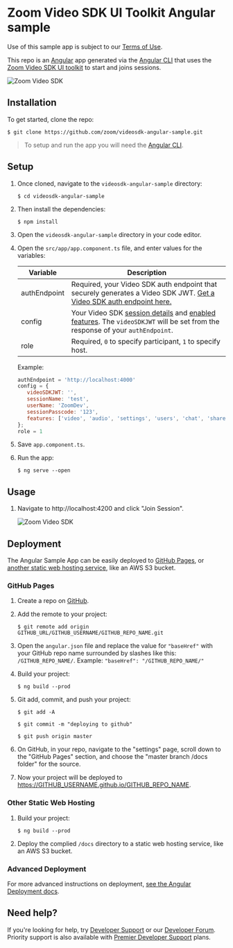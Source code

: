 # Zoom Video SDK UI Toolkit Angular sample

Use of this sample app is subject to our [Terms of Use](https://explore.zoom.us/en/legal/zoom-api-license-and-tou/).

This repo is an [Angular](https://angular.io/) app generated via the [Angular CLI](https://cli.angular.io/) that uses the [Zoom Video SDK UI toolkit](https://developers.zoom.us/docs/video-sdk/web/) to start and joins sessions.

![Zoom Video SDK](https://raw.githubusercontent.com/zoom/videosdk-ui-toolkit-web/HEAD/ui-toolkit%E2%80%93gallery-view.png)

## Installation

To get started, clone the repo:

`$ git clone https://github.com/zoom/videosdk-angular-sample.git`

> To setup and run the app you will need the [Angular CLI](https://cli.angular.io).

## Setup

1. Once cloned, navigate to the `videosdk-angular-sample` directory:

   `$ cd videosdk-angular-sample`

1. Then install the dependencies:

   `$ npm install`

1. Open the `videosdk-angular-sample` directory in your code editor.

1. Open the `src/app/app.component.ts` file, and enter values for the variables:

   | Variable                   | Description |
   | -----------------------|-------------|
   | authEndpoint          | Required, your Video SDK auth endpoint that securely generates a Video SDK JWT. [Get a Video SDK auth endpoint here.](https://github.com/zoom/videosdk-auth-endpoint-sample) |
   | config | Your Video SDK [session details](https://developers.zoom.us/docs/video-sdk/web/ui-toolkit/#join-session) and [enabled features](https://developers.zoom.us/docs/video-sdk/web/ui-toolkit/#supported-features). The `videoSDKJWT` will be set from the response of your `authEndpoint`. |
   | role | Required, `0` to specify participant, `1` to specify host. |

   Example:

   ```js
   authEndpoint = 'http://localhost:4000'
   config = {
      videoSDKJWT: '',
      sessionName: 'test',
      userName: 'ZoomDev',
      sessionPasscode: '123',
      features: ['video', 'audio', 'settings', 'users', 'chat', 'share']
   };
   role = 1
   ```

1. Save `app.component.ts`.

1. Run the app:

   `$ ng serve --open`

## Usage

1. Navigate to http://localhost:4200 and click "Join Session".

   ![Zoom Video SDK](https://raw.githubusercontent.com/zoom/videosdk-ui-toolkit-web/HEAD/ui-toolkit%E2%80%93gallery-view.png)


## Deployment

The Angular Sample App can be easily deployed to [GitHub Pages](#github-pages), or [another static web hosting service](#other-static-web-hosting), like an AWS S3 bucket.

### GitHub Pages

1. Create a repo on [GitHub](https://github.com).

1. Add the remote to your project:

   `$ git remote add origin GITHUB_URL/GITHUB_USERNAME/GITHUB_REPO_NAME.git`

1. Open the `angular.json` file and replace the value for `"baseHref"` with your GitHub repo name surrounded by slashes like this: `/GITHUB_REPO_NAME/`. Example: `"baseHref": "/GITHUB_REPO_NAME/"`

1. Build your project:

   `$ ng build --prod`

1. Git add, commit, and push your project:

   `$ git add -A`

   `$ git commit -m "deploying to github"`

   `$ git push origin master`

1. On GitHub, in your repo, navigate to the "settings" page, scroll down to the "GitHub Pages" section, and choose the "master branch /docs folder" for the source.

1. Now your project will be deployed to https://GITHUB_USERNAME.github.io/GITHUB_REPO_NAME.

### Other Static Web Hosting

1. Build your project:

   `$ ng build --prod`

1. Deploy the complied `/docs` directory to a static web hosting service, like an AWS S3 bucket.

### Advanced Deployment

For more advanced instructions on deployment, [see the Angular Deployment docs](https://angular.io/guide/deployment).

## Need help?

If you're looking for help, try [Developer Support](https://devsupport.zoom.us) or our [Developer Forum](https://devforum.zoom.us). Priority support is also available with [Premier Developer Support](https://explore.zoom.us/docs/en-us/developer-support-plans.html) plans.
